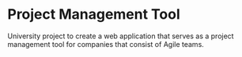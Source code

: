 # Project Management Tool
University project to create a web application that serves as a project management tool for companies that consist of Agile teams. 
